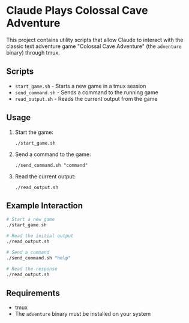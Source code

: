 # Claude Plays Colossal Cave Adventure

This project contains utility scripts that allow Claude to interact with the classic text adventure game "Colossal Cave Adventure" (the `adventure` binary) through tmux.

## Scripts

- `start_game.sh` - Starts a new game in a tmux session
- `send_command.sh` - Sends a command to the running game
- `read_output.sh` - Reads the current output from the game

## Usage

1. Start the game:
   ```
   ./start_game.sh
   ```

2. Send a command to the game:
   ```
   ./send_command.sh "command"
   ```

3. Read the current output:
   ```
   ./read_output.sh
   ```

## Example Interaction

```bash
# Start a new game
./start_game.sh

# Read the initial output
./read_output.sh

# Send a command
./send_command.sh "help"

# Read the response
./read_output.sh
```

## Requirements

- tmux
- The `adventure` binary must be installed on your system